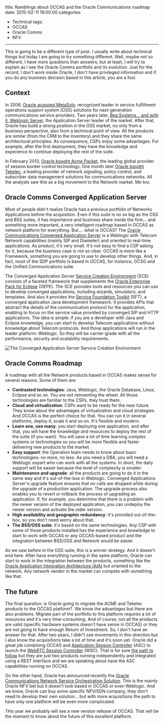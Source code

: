 ﻿title: Ramblings about OCCAS and the Oracle Communications roadmap
date: 2015-02-11 19:00:00
categories:
- Technical
tags:
- OCCAS
- Oracle Comms
- NFV
---

This is going to be a different type of post. I usually write about technical things but today I am going to try something different. Well, maybe not so different, I have more questions than answers, but at least, I will try to explain as I see the Oracle Comms portfolio and its evolution. Just for the record, I don't work inside Oracle, I don't have privileged information and if you do any business decision based in this article, you are a fool.

## Context

In 2006, [Oracle acquired MetaSolv](http://www.oracle.com/us/corporate/acquisitions/metasolv/index.html), recognized leader in service fulfillment operations support system (OSS) solutions for next-generation communications service providers. Two years later, [Bea Systems... and with it, Weblogic Server](http://www.oracle.com/us/corporate/acquisitions/bea/index.html), the Application Server leader of the market. After that, Oracle has build a strong position in the OSS market, no only from a business perspective, also from a technical point of view. All the products are similar (from the CRM to the Inventory) and they share the same architectural principles. As consequence, CSPs enjoy some advantages. For example, after the first deployment, they have the knowledge and experience to continue deploying the rest of the suite. 

In February 2013, [Oracle bought Acme Packet](http://www.oracle.com/us/corporate/press/1903221), the leading global provider of session border control technology. One month later [Oracle bought Tekelec](http://www.oracle.com/us/corporate/acquisitions/tekelec/index.html), a leading provider of network signaling, policy control, and subscriber data management solutions for communications networks. All the analysts saw this as a big movement to the Network market. Me too.

## Oracle Comms Converged Application Server

Most of people didn't realize Oracle had a previous portfolio of Networks Applications before the acquisition. Even if this suite is no so big as the OSS and BSS suites, it has importance and business share inside the firm... and something more important, a very intelligent roadmap based in OCCAS as network platform for everything. But.... what is OCCAS? The [Oracle Communications Converged Application Server](http://www.oracle.com/us/products/applications/communications/unified-communications/converged-application-server-edition/overview/index.html) is a Weblogic with Telecom Network capabilities (mainly SIP and Diameter) and oriented to real-time applications. As product, it's very small. It's not easy to find a CSP asking for it, because the business case is not so clear. OCCAS is more like a Framework, something you are going to use to develop other things. And, in fact, most of the SDP portfolio is based in OCCAS, for instance, OCSG and the Unified Communications suite. 

The Converged Application Server [Service Creation Environment](https://docs.oracle.com/cd/E27702_01/doc.51/e27705/tpd_developing.htm#autoId1) (SCE) consists of a faceted framework that supplements the [Oracle Enterprise Pack for Eclipse](http://www.oracle.com/technetwork/developer-tools/eclipse/downloads/index.html) (OEPE). The SCE provides tools and resources you can use to develop converged applications, including wizards, simulators, and templates. And also it provides the [Service Foundation Toolkit](https://docs.oracle.com/cd/E27702_01/doc.51/e27707/sip_sft_overview.htm) (SFT), a converged application Java development framework. It provides APIs that abstract the details of the communication protocol for the application, enabling to focus on the service value provided by converged SIP and HTTP applications. The idea is simple: if you are a developer with Java and Eclipse knowledge, you can start to develop Telecom applications without knowledge about Telecom protocols. And those applications will run in the leader platform: Weblogic. So they will be carrier-grade with all the performance, security and scalability requirements.

![The Converged Application Server Service Creation Environment](https://docs.oracle.com/cd/E27702_01/doc.51/e27705/img/sce_overview.gif)

## Oracle Comms Roadmap

A roadmap with all the Network products based in OCCAS makes sense for several reasons. Some of them are:
* **Contrasted technologies**: Java, Weblogic, the Oracle Database, Linux, Eclipse and so on. You are not reinventing the wheel. All those technologies are familiar to the CSPs, they trust them. 
* **Cloud and virtualization**: CSPs want to be ready for the near future. They know about the advantages of virtualization and cloud strategies. And OCCAS is the perfect choice for that. You can run it in several platforms, deploy it, scale it and so on. It's flexible and modern.
* **Learn one, use many**: you start deploying one application, and after that, you will have the knowledge and resources to deploy the rest of the suite (if you want). You will save a lot of time learning complex systems or technologies so you will be more flexible and faster delivering new products to the market.
* **Easy support**: the Operation team needs to know about basic technologies: no more, no less. As you need a DBA, you will need a Weblogic expert who can work with all the systems. In short, the daily support will be easier because the level of complexity is smaller.
* **Maintenance and upgrade**: all the products are going to do it in the same way and it's out-of-the-box in Weblogic. Converged Applications Server's upgrade feature ensures that no calls are dropped while during the upgrade of a production application. The upgrade process also enables you to revert or rollback the process of upgrading an application. If, for example, you determine that there is a problem with the newer version of the deployed application, you can undeploy the newer version and activate the older version.
* **High availability and geographic redundancy**: it's provided out-of-the-box, so you don't need worry about that.
* **The BSS/OSS suite**: it's based on the same technologies. Any CSP with some of those products installed has the experience and knowledge to start to work with OCCAS or any OCCAS-based product and the integration between BSS/OSS and Network would be easier.

As we saw before in the OSS suite, this is a winner strategy. And it doesn't end here. After have everything running in the same platform, Oracle can start to work in the integration between the products, something like the [Oracle Application Integration Architecture (AIA)](http://www.oracle.com/us/products/applications/application-integration-architecture/overview/index.html) but oriented to the network. Any network vendor in the market can compete with something like that.

## The future

The final question: is Oracle going to migrate the ACME and Tekelec products to the OCCAS platform?. We know the advantages but there are also problems. Migrate part of the portfolio to this platform requires a lot of resources and it's very time-consuming. And of course, not all the products are valid (specific hardware systems doesn't have sense in OCCAS) or they are not going to have enough Return of Investment. So, I don't have an answer for that. After two years, I didn't see movements in this direction but I also know the acquisitions take a lot of time and it's soon yet. Oracle did a great job combining OCCAS and [Application Session Controller](http://docs.oracle.com/cd/E50379_01/index.htm) (ASC) to launch the [WebRTC Session Controller](http://www.oracle.com/us/products/applications/communications/web-rtc-session-controller/overview/index.html) (WSC). That is for sure [the path to follow](https://blogs.oracle.com/COMMSINFODEV/entry/new_tech_new_challenges_the) but they are just two products running independently and integrated using a REST interface and we are speaking about have the ASC capabilities running on OCCAS. 

On the other hand, Oracle has announced recently the [Oracle Communications Network Service Orchestration Solution](http://www.oracle.com/us/corporate/press/2418407). This is the mainly Oracle NFV bet but it doesn't look based in OCCAS or even Weblogic. And we know, Oracle can buy some specific NFV/SDN company, they don't need to develop their own solution... but with more acquisitions the path to have only one platform will be even more complicated.

This year we probably will see a new version release of OCCAS. That will be the moment to know about the future of this excellent platform. 
